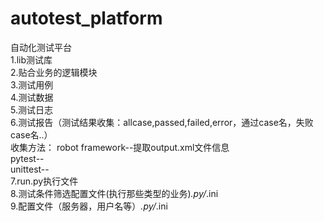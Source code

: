 # autotest_platform
自动化测试平台  
1.lib测试库  
2.贴合业务的逻辑模块  
3.测试用例  
4.测试数据  
5.测试日志  
6.测试报告（测试结果收集：allcase,passed,failed,error，通过case名，失败case名..）  
收集方法：
robot framework--提取output.xml文件信息    
pytest--    
unittest--    
7.run.py执行文件  
8.测试条件筛选配置文件(执行那些类型的业务)*.py/*.ini      
9.配置文件（服务器，用户名等）*.py/*.ini    
